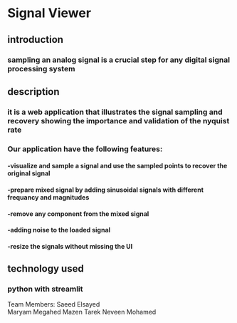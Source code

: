 # Signal Viewer
## introduction 
### sampling an analog signal is a crucial step for any digital signal processing system 
## description 
### it is a web application that illustrates the signal sampling and recovery showing the importance and validation of the nyquist rate
### Our application have the following features:
#### -visualize and sample a signal and use the sampled points to recover the original signal
#### -prepare mixed signal by adding sinusoidal signals with different frequancy and magnitudes 
#### -remove any component from the mixed signal
#### -adding noise to the loaded signal 
#### -resize the signals without missing the UI
## technology used 
### python with streamlit
Team Members:
Saeed Elsayed   
Maryam Megahed
Mazen Tarek
Neveen Mohamed
